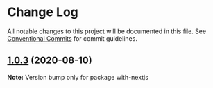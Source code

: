 # Change Log

All notable changes to this project will be documented in this file.
See [Conventional Commits](https://conventionalcommits.org) for commit guidelines.

## [1.0.3](https://github.com/stackshirts/react-capture-metrics/compare/v1.0.2...v1.0.3) (2020-08-10)

**Note:** Version bump only for package with-nextjs
